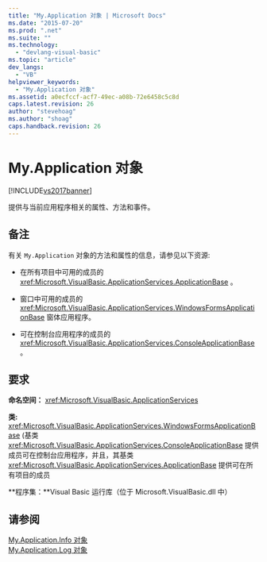 ```yaml
---
title: "My.Application 对象 | Microsoft Docs"
ms.date: "2015-07-20"
ms.prod: ".net"
ms.suite: ""
ms.technology: 
  - "devlang-visual-basic"
ms.topic: "article"
dev_langs: 
  - "VB"
helpviewer_keywords: 
  - "My.Application 对象"
ms.assetid: a0ecfccf-acf7-49ec-a08b-72e6458c5c8d
caps.latest.revision: 26
author: "stevehoag"
ms.author: "shoag"
caps.handback.revision: 26
---
```

# My.Application 对象
[!INCLUDE[vs2017banner](../../../visual-basic/includes/vs2017banner.md)]

提供与当前应用程序相关的属性、方法和事件。  
  
## 备注  
 有关 `My.Application` 对象的方法和属性的信息，请参见以下资源:  
  
-   在所有项目中可用的成员的<xref:Microsoft.VisualBasic.ApplicationServices.ApplicationBase> 。  
  
-   窗口中可用的成员的<xref:Microsoft.VisualBasic.ApplicationServices.WindowsFormsApplicationBase> 窗体应用程序。  
  
-   可在控制台应用程序的成员的<xref:Microsoft.VisualBasic.ApplicationServices.ConsoleApplicationBase> 。  
  
## 要求  
 **命名空间：** <xref:Microsoft.VisualBasic.ApplicationServices>  
  
 **类:** <xref:Microsoft.VisualBasic.ApplicationServices.WindowsFormsApplicationBase> \(基类 <xref:Microsoft.VisualBasic.ApplicationServices.ConsoleApplicationBase> 提供成员可在控制台应用程序，并且，其基类 <xref:Microsoft.VisualBasic.ApplicationServices.ApplicationBase> 提供可在所有项目的成员  
  
 **程序集：**Visual Basic 运行库（位于 Microsoft.VisualBasic.dll 中）  
  
## 请参阅  
 [My.Application.Info 对象](../../../visual-basic/language-reference/objects/my-application-info-object.md)   
 [My.Application.Log 对象](../../../visual-basic/language-reference/objects/my-application-log-object.md)